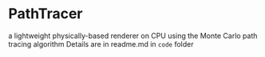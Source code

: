 # PathTracer
a lightweight physically-based renderer on CPU using the Monte Carlo path tracing algorithm
Details are in readme.md in `code` folder
